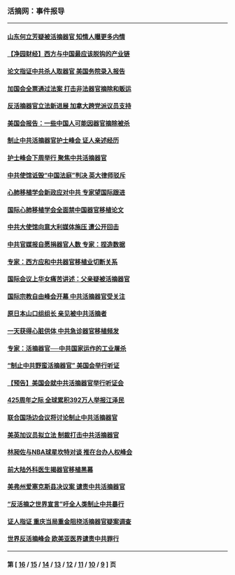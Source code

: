 ### 活摘网：事件报导
---
#### [山东何立芳疑被活摘器官 知情人曝更多内情](../../pages/nf5877/n14047530.md?10140430) 
#### [【净园财经】西方与中国最应该脱钩的产业链](../../pages/nf5877/n14016113.md?10140430) 
#### [论文指证中共杀人取器官 美国务院录入报告](../../pages/nf5877/n13999890.md?10140430) 
#### [加国会全票通过法案 打击非法器官摘除和贩运](../../pages/nf5877/n13884924.md?10140430) 
#### [反活摘器官立法新进展 加拿大跨党派议员支持](../../pages/nf5877/n13876061.md?10140430) 
#### [美国会报告：一些中国人可能因器官摘除被杀](../../pages/nf5877/n13867964.md?10140430) 
#### [制止中共活摘器官护士峰会 证人亲述经历](../../pages/nf5877/n13859007.md?10140430) 
#### [护士峰会下周举行 聚焦中共活摘器官](../../pages/nf5877/n13855418.md?10140430) 
#### [中共使馆诋毁“中国法庭”判决 英大律师驳斥](../../pages/nf5877/n13833945.md?10140430) 
#### [心肺移植学会新政应对中共 专家望国际跟进](../../pages/nf5877/n13829043.md?10140430) 
#### [国际心肺移植学会全面禁中国器官移植论文](../../pages/nf5877/n13827785.md?10140430) 
#### [中共大使馆向意大利媒体施压 遭公开回击](../../pages/nf5877/n13826038.md?10140430) 
#### [中共官媒报自愿捐器官人数 专家：捏造数据](../../pages/nf5877/n13814130.md?10140430) 
#### [专家：西方应和中共器官移植业切断关系](../../pages/nf5877/n13772828.md?10140430) 
#### [国际会议上华女痛苦讲述：父亲疑被活摘器官](../../pages/nf5877/n13771583.md?10140430) 
#### [国际宗教自由峰会开幕 中共活摘器官受关注](../../pages/nf5877/n13769995.md?10140430) 
#### [原日本山口组组长 亲见被中共活摘者](../../pages/nf5877/n13767360.md?10140430) 
#### [一天获得心脏供体 中共急诊器官移植频发](../../pages/nf5877/n13764689.md?10140430) 
#### [专家：活摘器官──中共国家运作的工业屠杀](../../pages/nf5877/n13761178.md?10140430) 
#### [“制止中共野蛮活摘器官” 美国会举行听证](../../pages/nf5877/n13735831.md?10140430) 
#### [【预告】美国会就中共活摘器官举行听证会](../../pages/nf5877/n13732843.md?10140430) 
#### [425周年之际 全球累积392万人举报江泽民](../../pages/nf5877/n13719232.md?10140430) 
#### [联合国场边会议将讨论制止中共活摘器官](../../pages/nf5877/n13656361.md?10140430) 
#### [美英加议员拟立法 制裁打击中共活摘器官](../../pages/nf5877/n13430251.md?10140430) 
#### [林昶佐与NBA球星坎特对谈 推在台办人权峰会](../../pages/nf5877/n13414467.md?10140430) 
#### [前大陆外科医生揭器官移植黑幕](../../pages/nf5877/n13401416.md?10140430) 
#### [美弗州爱塞克斯县决议案 谴责中共活摘器官](../../pages/nf5877/n13320919.md?10140430) 
#### [“反活摘之世界宣言”吁全人类制止中共暴行](../../pages/nf5877/n13259730.md?10140430) 
#### [证人指证 重庆当局重金阻挠活摘器官疑案调查](../../pages/nf5877/n13259127.md?10140430) 
#### [世界反活摘峰会 欧美亚医界谴责中共罪行](../../pages/nf5877/n13253550.md?10140430) 

---
#### 第 [ [16](./16.md?10140430) / [15](./15.md?10140430) / [14](./14.md?10140430) / [13](./13.md?10140430) / [12](./12.md?10140430) / [11](./11.md?10140430) / [10](./10.md?10140430) / [9](./9.md?10140430) ] 页
